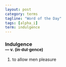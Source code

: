 ```yaml
---
layout: post
category: terms
tagline: "Word of the Day"
tags: [alpha_i]
term: indulgence
---
```


<h3>Indulgence<br/> <small>&mdash; v. (in<span>&middot;</span>dul<span>&middot;</span>gence)</small></h3>
<p><ol>
<li>to allow men pleasure</li>
</ol></p>
